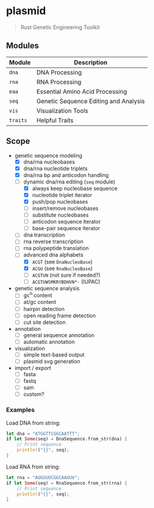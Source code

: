 # plasmid
> Rust Genetic Engineering Toolkit

## Modules

| Module   | Description |
| -------- | ----------- |
| `dna`    | DNA Processing |
| `rna`    | RNA Processing |
| `eaa`    | Essential Amino Acid Processing |
| `seq`    | Genetic Sequence Editing and Analysis |
| `vis`    | Visualization Tools |
| `traits` | Helpful Traits |

## Scope

- genetic sequence modeling
  - [x] dna/rna nucleobases
  - [x] dna/rna nucleotide triplets
  - [x] dna/rna bp and anticodon handling
  - [ ] dynamic dna/rna editing (`seq` module)
    - [x] always keep nucleobase sequence
    - [x] nucleotide triplet iterator
    - [x] push/pop nucleobases
    - [ ] insert/remove nucleobases
    - [ ] substitute nucleobases
    - [ ] anticodon sequence iterator
    - [ ] base-pair sequence iterator
  - [ ] dna transcription
  - [ ] rna reverse transcription
  - [ ] rna polypeptide translation
  - [ ] advanced dna alphabets
    - [x] `ACGT` (see `DnaNucleoBase`)
    - [x] `ACGU` (see `RnaNucleoBase`)
    - [ ] `ACGTUN` (not sure if needed?)
    - [ ] `ACGTUWSMKRYBDHVN*-` (IUPAC)
- genetic sequence analysis
  - [ ] gc<sup>n</sup> content
  - [ ] at/gc content
  - [ ] hairpin detection
  - [ ] open reading frame detection
  - [ ] cut site detection
- annotation
  - [ ] general sequence annotation
  - [ ] automatic annotation
- visualization
  - [ ] simple text-based output
  - [ ] plasmid svg generation
- import / export
  - [ ] fasta
  - [ ] fastq
  - [ ] sam
  - [ ] custom?

### Examples

Load DNA from string:
```rs
let dna = "ATGGTTCGGCAATTT";
if let Some(seq) = DnaSequence.from_str(dna) {
    // Print sequence
    println!("{}", seq);
}
```

Load RNA from string:
```rs
let rna = "AUGGUUCGGCAAUUU";
if let Some(seq) = RnaSequence.from_str(rna) {
    // Print sequence
    println!("{}", seq);
}
```